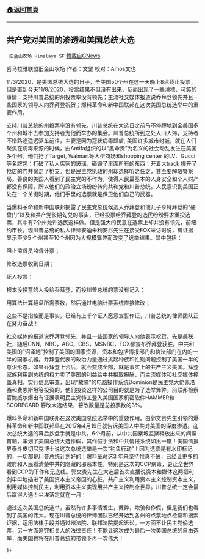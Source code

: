 ###  [:house:返回首頁](https://github.com/ourhimalayas/txt)
---

## 共产党对美国的渗透和美国总统大选
` 旧金山农场 Himalaya SF` [轉載自GNews](https://gnews.org/zh-hans/546609/)

喜马拉雅联盟旧金山农场
作者：文罡
校对：Amos文也

11/3/2020，是美国总统大选的日子，全美国50个州在这一天晚上8点截止投票，但是直到今天11/8/2020，投票结果不但没有出来，反而出现了一些滑稽，可笑的事情：支持川普总统的州投票率没有领先；主流社交媒体报道说乔拜登领先并且一些国家的领导人向乔拜登祝贺；爆料革命和新中国联邦在这次美国总统选举中的重要作用。

支持川普总统的州投票率没有领先。川普总统在大选日之前马不停蹄地到全美国多个州和城市去参加支持者为他而举办的集会。川普总统所到之处人山人海，支持者不惜路途遥远驱车前往，主要是因为冠状病毒肆虐, 美国许多城市封城，就在人们聚焦在病毒来源的时候，由Antifa组织的以“黑命贵”为名义的社会动乱发生在美国多个州。他们抢了Target, Walmart等大型商场和shopping center 的LV、Gucci 等名牌包；打破了私人店家的玻璃，砸毁了里面所有的东西；开着大track 撞开了枪店的门并偷走了枪支。但是民主党执政的州却选择听之任之，甚至要解散警察局。善良的美国人看到了民主党的不作为，使得人民最基本的人身安全和个人财产都没有保障，所以他们的政治立场纷纷转向共和党和川普总统。人民意识到美国正处在一个关键时期，他们手里的选票就是保卫他们自己的武器。



当爆料革命和新中国联邦揭露了民主党总统候选人乔拜登和他儿子亨特拜登的“硬盘门”以及和共产党长期勾兑的事实，已经投票给乔拜登的选民纷纷要求重投选票，其中有7个州允许选民这样做。但是强大的民意在选票上却并没有领先，前纽约市长，现川普总统的私人律师安迪朱利安尼先生在接受FOX采访时说，有证据显示至少5 个州甚至10个州因为大规模舞弊而改变了选举结果。其中包括：

阻止监督员监督计票；

修改选票收到日期；

死人投票；

根本没投票的人投给乔拜登，而投川普总统的票没有记入；

用算法计算翻盘所需票数，然后通过电脑计票系统直接修改；

这些不是指控而是事实，已经有上千个证人愿意宣誓作证，川普总统的律师团队正在努力奋战！



社交媒体的报道说乔拜登领先，并且一些国家的领导人向他表示祝贺。先是美联社，随后CNN，NBC，ABC，CBS，MSNBC，FOX都宣布乔拜登获胜。中共和美国的“沼泽地”控制了美国的国家资源，资本和包括情报部门和执法部门在内的一半的国家机器。乔拜登代表的政治力量通过挑起种族和性别问题控制了美国一半的意识形态。如果乔拜登上台后，就会变成全部，就是事实上的共产主义美国。拜登家族利用副总统的权力卖了美国的利益给中共换取报酬，而主流媒体和社交媒体掩盖真相，实行信息审查，出现“故障”的电脑操作系统Dominion是民主党大佬佩洛西和费恩斯坦等投资的，他们投资这样的公司目的就是为了选举舞弊。前联邦检察官鲍威尔爆出有证据表明民主党特工登入美国国家机密软件HAMMER和SCORECARD 篡改大选结果，篡改数量是总投票数的3%。



爆料革命和新中国联邦在这次美国总统选举中的重要作用。由郭文贵先生引领的爆料革命和新中国联邦早在2017年4月19日就告诉美国人中共对美国的深度渗透。这次总统大选的幕后抄盘手就是中共。6个月前，从中共国秦城监狱释放出来的间谍首脑，策划了美国总统大选作假，其作假手法和中共情报系统如出一辙！美国情报界泰斗皮切尼克博士说这次总统选举是一次“钓鱼行动”！因为选票是有水印标记的，一切都是川普总统计划好的！爆料革命这3 年来坚持惟真不破，已经让更多的政府和人民看清楚中共的隐藏的邪恶本性，特别是这次的CCP病毒，更让全世界看到CCP的下作和无底线。郭文贵先生在大选后首次直播说资本和媒体这两把利剑牢牢地插进了美国资本主义帝国的心脏，共产主义利用资本主义控制资本主义，利用媒体控制民主，利用资本主义实现用共产主义控制全世界。川普总统一定会最后赢得大选！尘埃落定就在一月！



通过这次美国总统选举，虽然有许多事情发生，舞弊，欺骗和作假，但是我们也看到了美国的伟大。现在川普总统的律师团队已经开始到各州的点票地点检查和搜索证据，运用法律手段并通过州法院、联邦法院提起诉讼。一方面不让民主党偷选票，另一方面追究相关人的法律责任！不能让这次成为最后一次美国总统的自由选举，而美国也将在川普总统的带领下再一次伟大！



1+
